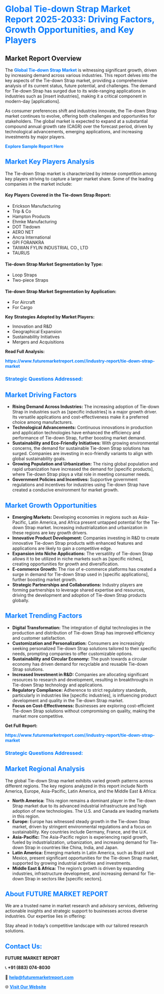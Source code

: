 <h1 style="color: #007BFF;">Global Tie-down Strap Market Report 2025-2033: Driving Factors, Growth Opportunities, and Key Players</h1>

<section id="overview">
<h2>Market Report Overview</h2>
<p>The <a href="https://www.futuremarketreport.com//industry-report/tie-down-strap-market" style="color: #007BFF; text-decoration: none;"><strong>Global Tie-down Strap Market</strong></a> is witnessing significant growth, driven by increasing demand across various industries. This report delves into the key aspects of the Tie-down Strap market, providing a comprehensive analysis of its current status, future potential, and challenges. The demand for Tie-down Strap has surged due to its wide-ranging applications in industries such as [insert industries], making it a critical component in modern-day [applications].</p>
<p>As consumer preferences shift and industries innovate, the Tie-down Strap market continues to evolve, offering both challenges and opportunities for stakeholders. The global market is expected to expand at a substantial compound annual growth rate (CAGR) over the forecast period, driven by technological advancements, emerging applications, and increasing investments by major players.</p>
</section>

<section id="overview">
<p><a href="https://www.futuremarketreport.com//request-sample/reportId=90635" style="color: #007BFF; text-decoration: none;"><strong>Explore Sample Report Here</strong></a></p>
</section>

<section id="key-players">
<h2 style="color: #007BFF;">Market Key Players Analysis</h2>
<p>The Tie-down Strap market is characterized by intense competition among key players striving to capture a larger market share. Some of the leading companies in the market include:</p>
<h4>Key Players Covered in the Tie-down Strap Report:</h4>
<ul><li>Erickson Manufacturing</li><li>Trip &amp; Co</li><li>Hampton Products</li><li>Ehmke Manufacturing</li><li>DOT Tiedown</li><li>AERO NET</li><li>Ancra International</li><li>GPI FORANKRA</li><li>TAIWAN FYLIN INDUSTRIAL CO., LTD</li><li>TAURUS</li></ul>
<h4>Tie-down Strap Market Segmentation by Type:</h4>
<ul><li>Loop Straps</li><li>Two-piece Straps</li></ul>

<h4>Tie-down Strap Market Segmentation by Application:</h4>
<ul><li>For Aircraft</li><li>For Cargo</li></ul>
<p><strong>Key Strategies Adopted by Market Players:</strong></p>
<ul>
<li>Innovation and R&D</li>
<li>Geographical Expansion</li>
<li>Sustainability Initiatives</li>
<li>Mergers and Acquisitions</li>
</ul>
</section>

<section>
<p><strong>Read Full Analysis: </strong></p><a href="https://www.futuremarketreport.com//industry-report/tie-down-strap-market" style="color: #007BFF; text-decoration: none;"><strong>https://www.futuremarketreport.com//industry-report/tie-down-strap-market</strong></a>
<h3 style="color: #007BFF;">Strategic Questions Addressed:</h3>
</section>

<section id="driving-factors">
<h2 style="color: #007BFF;">Market Driving Factors</h2>
<ul>
<li><strong>Rising Demand Across Industries:</strong> The increasing adoption of Tie-down Strap in industries such as [specific industries] is a major growth driver. Its versatile applications and cost-effectiveness make it a preferred choice among manufacturers.</li>
<li><strong>Technological Advancements:</strong> Continuous innovations in production and application technologies have enhanced the efficiency and performance of Tie-down Strap, further boosting market demand.</li>
<li><strong>Sustainability and Eco-Friendly Initiatives:</strong> With growing environmental concerns, the demand for sustainable Tie-down Strap solutions has surged. Companies are investing in eco-friendly variants to align with global sustainability goals.</li>
<li><strong>Growing Population and Urbanization:</strong> The rising global population and rapid urbanization have increased the demand for [specific products], where Tie-down Strap plays a vital role in meeting consumer needs.</li>
<li><strong>Government Policies and Incentives:</strong> Supportive government regulations and incentives for industries using Tie-down Strap have created a conducive environment for market growth.</li>
</ul>
</section>

<section id="growth-opportunities">
<h2 style="color: #007BFF;">Market Growth Opportunities</h2>
<ul>
<li><strong>Emerging Markets:</strong> Developing economies in regions such as Asia-Pacific, Latin America, and Africa present untapped potential for the Tie-down Strap market. Increasing industrialization and urbanization in these regions are key growth drivers.</li>
<li><strong>Innovative Product Development:</strong> Companies investing in R&D to create innovative Tie-down Strap products with enhanced features and applications are likely to gain a competitive edge.</li>
<li><strong>Expansion into Niche Applications:</strong> The versatility of Tie-down Strap allows it to be utilized in niche markets such as [specific niches], creating opportunities for growth and diversification.</li>
<li><strong>E-commerce Growth:</strong> The rise of e-commerce platforms has created a surge in demand for Tie-down Strap used in [specific applications], further boosting market growth.</li>
<li><strong>Strategic Partnerships and Collaborations:</strong> Industry players are forming partnerships to leverage shared expertise and resources, driving the development and adoption of Tie-down Strap products globally.</li>
</ul>
</section>

<section id="trending-factors">
<h2 style="color: #007BFF;">Market Trending Factors</h2>
<ul>
<li><strong>Digital Transformation:</strong> The integration of digital technologies in the production and distribution of Tie-down Strap has improved efficiency and customer satisfaction.</li>
<li><strong>Customization and Personalization:</strong> Consumers are increasingly seeking personalized Tie-down Strap solutions tailored to their specific needs, prompting companies to offer customizable options.</li>
<li><strong>Sustainability and Circular Economy:</strong> The push towards a circular economy has driven demand for recyclable and reusable Tie-down Strap solutions.</li>
<li><strong>Increased Investment in R&D:</strong> Companies are allocating significant resources to research and development, resulting in breakthroughs in Tie-down Strap technology and applications.</li>
<li><strong>Regulatory Compliance:</strong> Adherence to strict regulatory standards, particularly in industries like [specific industries], is influencing product development and quality in the Tie-down Strap market.</li>
<li><strong>Focus on Cost-Effectiveness:</strong> Businesses are exploring cost-efficient Tie-down Strap solutions without compromising on quality, making the market more competitive.</li>
</ul>
</section>

<section>
<p><strong>Get Full Report: </strong></p><a href="https://www.futuremarketreport.com//industry-report/tie-down-strap-market" style="color: #007BFF; text-decoration: none;"><strong>https://www.futuremarketreport.com//industry-report/tie-down-strap-market</strong></a>
<h3 style="color: #007BFF;">Strategic Questions Addressed:</h3>
</section>


<section id="regional-analysis">
<h2 style="color: #007BFF;">Market Regional Analysis</h2>
<p>The global Tie-down Strap market exhibits varied growth patterns across different regions. The key regions analyzed in this report include North America, Europe, Asia-Pacific, Latin America, and the Middle East & Africa:</p>
<ul>
<li><strong>North America:</strong> This region remains a dominant player in the Tie-down Strap market due to its advanced industrial infrastructure and high adoption of new technologies. The U.S. and Canada are leading markets in this region.</li>
<li><strong>Europe:</strong> Europe has witnessed steady growth in the Tie-down Strap market, driven by stringent environmental regulations and a focus on sustainability. Key countries include Germany, France, and the U.K.</li>
<li><strong>Asia-Pacific:</strong> The Asia-Pacific region is experiencing rapid growth, fueled by industrialization, urbanization, and increasing demand for Tie-down Strap in countries like China, India, and Japan.</li>
<li><strong>Latin America:</strong> Emerging markets in Latin America, such as Brazil and Mexico, present significant opportunities for the Tie-down Strap market, supported by growing industrial activities and investments.</li>
<li><strong>Middle East & Africa:</strong> The region’s growth is driven by expanding industries, infrastructure development, and increasing demand for Tie-down Strap in sectors like [specific sectors].</li>
</ul>
</section>

<footer>
<h2 style="color: #007BFF;">About FUTURE MARKET REPORT</h2>
<p>We are a trusted name in market research and advisory services, delivering actionable insights and strategic support to businesses across diverse industries. Our expertise lies in offering:</p>

<p>Stay ahead in today’s competitive landscape with our tailored research solutions.</p>

<h2 style="color: #007BFF;">Contact Us:</h2>
<p><strong>FUTURE MARKET REPORT</strong></p>
<p>📞 <strong>+91 (883) 074-8030</strong></p>
<p>📧 <strong><a href="mailto:help@futuremarketreport.com" style="color: #007BFF;">help@futuremarketreport.com</a></strong></p>
<p>🌐 <strong><a href="https://www.futuremarketreport.com/" style="color: #007BFF;">Visit Our Website</a></strong></p>
</footer>